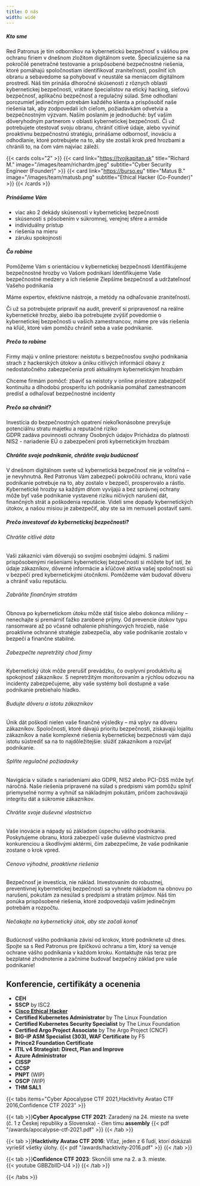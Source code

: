 ```yaml
---
title: O nás
width: wide
---
```


##### Kto sme
Red Patronus je tím odborníkov na kybernetickú bezpečnosť s vášňou pre ochranu firiem v dnešnom zložitom digitálnom svete. Špecializujeme sa na pokročilé penetračné testovanie a prispôsobené bezpečnostné riešenia, ktoré pomáhajú spoločnostiam identifikovať zraniteľnosti, posilniť ich obranu a sebavedome sa pohybovať v neustále sa meniacom digitálnom prostredí. 
Náš tím prináša dlhoročné skúsenosti z rôznych oblastí kybernetickej bezpečnosti, vrátane špecialistov na etický hacking, sieťovú bezpečnosť, aplikačnú bezpečnosť a regulačný súlad. Sme odhodlaní porozumieť jedinečným potrebám každého klienta a prispôsobiť naše riešenia tak, aby zodpovedali ich cieľom, požiadavkám odvetvia a bezpečnostným výzvam.
Naším poslaním je jednoduché: byť vaším dôveryhodným partnerom v oblasti kybernetickej bezpečnosti. Či už potrebujete otestovať svoju obranu, chrániť citlivé údaje, alebo vyvinúť proaktívnu bezpečnostnú stratégiu, prinášame odbornosť, inováciu a odhodlanie, ktoré potrebujete na to, aby ste zostali krok pred hrozbami a chránili to, na čom vám najviac záleží.

{{< cards cols="2" >}}
  {{< card link="https://tvojkapitan.sk" title="Richard M." image="/images/team/richardm.jpeg" subtitle="Cyber Security Engineer (Founder)" >}}
  {{< card link="https://burso.eu" title="Matus B." image="/images/team/matusb.png" subtitle="Ethical Hacker (Co-Founder)" >}}
{{< /cards >}}

##### Prinášame Vám
- viac ako 2 dekády skúseností v kybernetickej bezpečnosti
- skúsenosti s pôsobením v súkromnej, verejnej sfére a armáde
- individuálny prístup
- riešenia na mieru
- záruku spokojnosti

##### Čo robíme
Pomôžeme Vám s orientáciou v kybernetickej bezpečnosti
Identifikujeme bezpečnostné hrozby vo Vašom podnikaní
Identifikujeme Vaše bezpečnostné medzery a ich riešenie
Zlepšíme bezpečnosť a udržateľnosť Vašeho podnikania

Máme expertov, efektívne nástroje, a metódy na odhaľovanie zraniteľností. 

Či už sa potrebujete pripraviť na audit,  preveriť si pripravenosť na reálne kybernetické hrozby, alebo iba potrebujete zvýšiť povedomie o kybernetickej bezpečnosti u vašich zamestnancov, máme pre vás riešenia na kľúč, ktoré vám pomôžu chrániť seba a vaše podnikanie.

##### Prečo to robíme

Firmy majú v online priestore:
neistotu s bezpečnosťou svojho podnikania
strach z hackerských útokov a úniku citlivých informácií
obavy z nedostatočného zabezpečenia proti aktuálnym kybernetickým hrozbám

Chceme firmám pomôcť:
zbaviť sa neistoty v online priestore
zabezpečiť kontinuitu a dlhodobú prosperitu ich podnikania
pomáhať zamestnancom predísť a odhaľovať bezpečnostné incidenty


##### Prečo sa chrániť?

Investícia do bezpečnostných opatrení niekoľkonásobne prevyšuje potenciálnu stratu majetku a reputačné riziko  
GDPR zadáva povinnosti ochrany Osobných údajov
Prichádza do platnosti NIS2 - nariadenie EÚ o zabezpečení proti kybernetickým hrozbám

##### Chráňte svoje podnikanie, chráňte svoju budúcnosť
V dnešnom digitálnom svete už kybernetická bezpečnosť nie je voliteľná – je nevyhnutná. Red Patronus Vám zabezpečí pokročilú ochranu, ktorú vaše podnikanie potrebuje na to, aby zostalo v bezpečí, prosperovalo a rástlo. Kybernetické hrozby sa každým dňom vyvíjajú a bez správnej ochrany môže byť vaše podnikanie vystavené riziku ničivých narušení dát, finančných strát a poškodenia reputácie. Videli sme dopady kybernetických útokov, a našou misiou je zabezpečiť, aby ste sa im nemuseli postaviť sami.

##### Prečo investovať do kybernetickej bezpečnosti?

###### Chráňte citlivé dáta
Vaši zákazníci vám dôverujú so svojimi osobnými údajmi. S našimi prispôsobenými riešeniami kybernetickej bezpečnosti si môžete byť istí, že údaje zákazníkov, dôverné informácie a kľúčové aktíva vašej spoločnosti sú v bezpečí pred kybernetickými útočníkmi. Pomôžeme vám budovať dôveru a chrániť vašu reputáciu.

###### Zabráňte finančným stratám
Obnova po kybernetickom útoku môže stáť tisíce alebo dokonca milióny – nenechajte si premárniť ťažko zarobené príjmy. Od prevencie útokov typu ransomware až po včasné odhalenie phishingových hrozieb, naše proaktívne ochranné stratégie zabezpečia, aby vaše podnikanie zostalo v bezpečí a finančne stabilné.

###### Zabezpečte nepretržitý chod firmy
Kybernetický útok môže prerušiť prevádzku, čo ovplyvní produktivitu aj spokojnosť zákazníkov. S nepretržitým monitorovaním a rýchlou odozvou na incidenty zabezpečujeme, aby vaše systémy boli dostupné a vaše podnikanie prebiehalo hladko.

###### Budujte dôveru a istotu zákazníkov
Únik dát poškodí nielen vaše finančné výsledky – má vplyv na dôveru zákazníkov. Spoločnosti, ktoré dávajú prioritu bezpečnosti, získavajú lojalitu zákazníkov a naše komplexné riešenia kybernetickej bezpečnosti vám dajú istotu sústrediť sa na to najdôležitejšie: slúžiť zákazníkom a rozvíjať podnikanie.

###### Splňte regulačné požiadavky
Navigácia v súlade s nariadeniami ako GDPR, NIS2 alebo PCI-DSS môže byť náročná. Naše riešenia pripravené na súlad s predpismi vám pomôžu splniť priemyselné normy a vyhnúť sa nákladným pokutám, pričom zachovávajú integritu dát a súkromie zákazníkov.

###### Chráňte svoje duševné vlastníctvo
Vaše inovácie a nápady sú základom úspechu vášho podnikania. Poskytujeme obranu, ktorá zabezpečí vaše duševné vlastníctvo pred konkurenciou a škodlivými aktérmi, čím zabezpečíme, že vaše podnikanie zostane o krok vpred.

###### Cenovo výhodné, proaktívne riešenia
Bezpečnosť je investícia, nie náklad. Investovaním do robustnej, preventívnej kybernetickej bezpečnosti sa vyhnete nákladom na obnovu po narušení, pokutám za nesúlad s predpismi a stratám príjmov. Náš tím ponúka prispôsobené riešenia, ktoré zodpovedajú vašim jedinečným potrebám a rozpočtu.

###### Nečakajte na kybernetický útok, aby ste začali konať

Budúcnosť vášho podnikania závisí od krokov, ktoré podniknete už dnes. Spojte sa s Red Patronus pre špičkovú ochranu a tím, ktorý sa venuje ochrane vášho podnikania v každom kroku. Kontaktujte nás teraz pre bezplatné zhodnotenie a začnime budovať bezpečný základ pre vaše podnikanie!

## Konferencie, certifikáty a ocenenia

- **CEH**
- **SSCP** by ISC2
- **[Cisco Ethical Hacker](https://www.credly.com/badges/72ddc608-54ce-4b55-ba0b-3123b033032d)**
- **Certified Kubernetes Administrator** by The Linux Foundation
- **Certified Kubernetes Security Specialist** by The Linux Foundation
- **Certified Argo Project Associate** by The Argo Project (CNCF)
- **BIG-IP ASM Specialist (303), WAF Certificate** by F5
- **Prince2 Foundation Certificate**
- **ITIL v4 Strategist: Direct, Plan and Improve**
- **Azure Administrator**
- **CISSP**
- **CCSP**
- **PNPT** (WIP)
- **OSCP** (WIP)
- **THM SAL1**
 
{{< tabs items="Cyber Apocalypse CTF 2021,Hacktivity Avatao CTF 2016,Confidence CTF 2023" >}}

  {{< tab >}}**Cyber Apocalypse CTF 2021**: Zaradený na 24. mieste na svete (č. 1 z Českej republiky a Slovenska) - člen tímu **assembly**
   {{< pdf "/awards/apocalypse-ctf-2021.pdf" >}}
  {{< /tab >}}
  
  {{< tab >}}**Hacktivity Avatao CTF 2016**: Víťaz, jeden z 6 ľudí, ktorí dokázali vyriešiť všetky úlohy.
  {{< pdf "/awards/hacktivity-2016.pdf" >}}
  {{< /tab >}}
  
  {{< tab >}}**Confidence CTF 2023**: 
   Skončili sme na 2. a 3. mieste.  
   {{< youtube GBBZblID-U4 >}}
  {{< /tab >}}

{{< /tabs >}}
